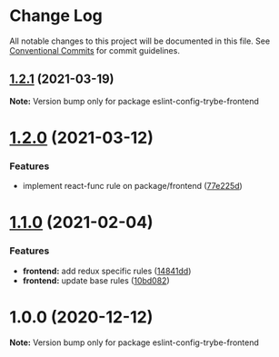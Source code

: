 # Change Log

All notable changes to this project will be documented in this file.
See [Conventional Commits](https://conventionalcommits.org) for commit guidelines.

## [1.2.1](https://github.com/betrybe/eslint-config-trybe/compare/eslint-config-trybe-frontend@1.2.0...eslint-config-trybe-frontend@1.2.1) (2021-03-19)

**Note:** Version bump only for package eslint-config-trybe-frontend





# [1.2.0](https://github.com/betrybe/eslint-config-trybe/compare/eslint-config-trybe-frontend@1.1.0...eslint-config-trybe-frontend@1.2.0) (2021-03-12)


### Features

* implement react-func rule on package/frontend ([77e225d](https://github.com/betrybe/eslint-config-trybe/commit/77e225de210352e2da7f5a262c2d0b05f54a9205))





# [1.1.0](https://github.com/betrybe/eslint-config-trybe/compare/eslint-config-trybe-frontend@1.0.0...eslint-config-trybe-frontend@1.1.0) (2021-02-04)


### Features

* **frontend:** add redux specific rules ([14841dd](https://github.com/betrybe/eslint-config-trybe/commit/14841dd7e29befdf171e7f86d3c0545a9c723a92))
* **frontend:** update base rules ([10bd082](https://github.com/betrybe/eslint-config-trybe/commit/10bd082aeb9350a7cd4427b57a59cf0176323714))





# 1.0.0 (2020-12-12)

**Note:** Version bump only for package eslint-config-trybe-frontend
